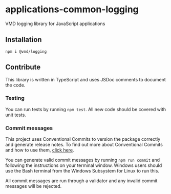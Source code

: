 # applications-common-logging

VMD logging library for JavaScript applications

## Installation

```
npm i @vmd/logging
```

## Contribute

This library is written in TypeScript and uses JSDoc comments to document the code.

### Testing

You can run tests by running `npm test`. All new code should be covered with unit tests.

### Commit messages

This project uses Conventional Commits to version the package correctly and generate release notes. To find out more about Conventional Commits and how to use them, [click here](https://www.conventionalcommits.org/en/v1.0.0/).

You can generate valid commit messages by running `npm run commit` and following the instructions on your terminal window. Windows users should use the Bash terminal from the Windows Subsystem for Linux to run this.

All commit messages are run through a validator and any invalid commit messages will be rejected.
